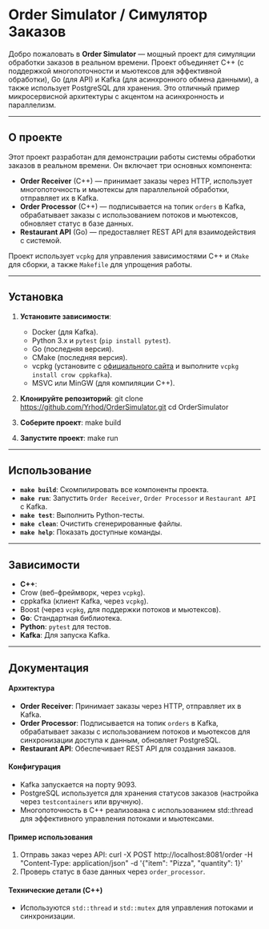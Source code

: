 # Order Simulator / Симулятор Заказов

Добро пожаловать в **Order Simulator** — мощный проект для симуляции обработки заказов в реальном времени. Проект объединяет C++ (с поддержкой многопоточности и мьютексов для эффективной обработки), Go (для API) и Kafka (для асинхронного обмена данными), а также использует PostgreSQL для хранения. Это отличный пример микросервисной архитектуры с акцентом на асинхронность и параллелизм.

---

## О проекте 

Этот проект разработан для демонстрации работы системы обработки заказов в реальном времени. Он включает три основных компонента:
- **Order Receiver** (C++) — принимает заказы через HTTP, использует многопоточность и мьютексы для параллельной обработки, отправляет их в Kafka.
- **Order Processor** (C++) — подписывается на топик `orders` в Kafka, обрабатывает заказы с использованием потоков и мьютексов, обновляет статус в базе данных.
- **Restaurant API** (Go) — предоставляет REST API для взаимодействия с системой.

Проект использует `vcpkg` для управления зависимостями C++ и `CMake` для сборки, а также `Makefile` для упрощения работы.

---

## Установка

1. **Установите зависимости**:
   - Docker (для Kafka).
   - Python 3.x и `pytest` (`pip install pytest`).
   - Go (последняя версия).
   - CMake (последняя версия).
   - vcpkg (установите с [официального сайта](https://vcpkg.io/en/getting-started.html) и выполните `vcpkg install crow cppkafka`).
   - MSVC или MinGW (для компиляции C++).

2. **Клонируйте репозиторий**:
git clone https://github.com/Yrhod/OrderSimulator.git
cd OrderSimulator

3. **Соберите проект**:
make build

4. **Запустите проект**:
make run

---

## Использование 

- **`make build`**: Скомпилировать все компоненты проекта.
- **`make run`**: Запустить `Order Receiver`, `Order Processor` и `Restaurant API` с Kafka.
- **`make test`**: Выполнить Python-тесты.
- **`make clean`**: Очистить сгенерированные файлы.
- **`make help`**: Показать доступные команды.

---

## Зависимости 

- **C++**:
- Crow (веб-фреймворк, через `vcpkg`).
- cppkafka (клиент Kafka, через `vcpkg`).
- Boost (через `vcpkg`, для поддержки потоков и мьютексов).
- **Go**: Стандартная библиотека.
- **Python**: `pytest` для тестов.
- **Kafka**: Для запуска Kafka.

---

## Документация 

#### Архитектура
- **Order Receiver**: Принимает заказы через HTTP, отправляет их в Kafka.
- **Order Processor**: Подписывается на топик `orders` в Kafka, обрабатывает заказы с использованием потоков и мьютексов для синхронизации доступа к данным, обновляет PostgreSQL.
- **Restaurant API**: Обеспечивает REST API для создания заказов.

#### Конфигурация
- Kafka запускается на порту 9093.
- PostgreSQL используется для хранения статусов заказов (настройка через `testcontainers` или вручную).
- Многопоточность в C++ реализована с использованием std::thread для эффективного управления потоками и мьютексами.

#### Пример использования
1. Отправь заказ через API:
curl -X POST http://localhost:8081/order -H "Content-Type: application/json" -d '{"item": "Pizza", "quantity": 1}'
2. Проверь статус в базе данных через `order_processor`.

#### Технические детали (C++)
- Используются `std::thread` и `std::mutex` для управления потоками и синхронизации.

